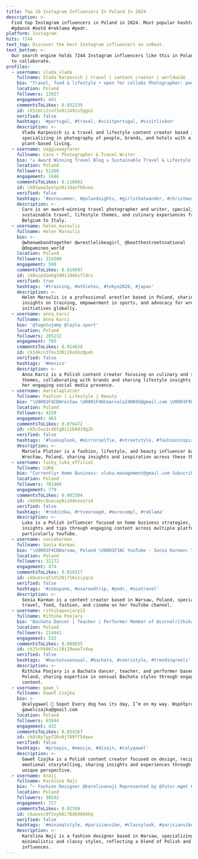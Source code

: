 ```yaml
---
title: Top 10 Instagram Influencers In Poland In 2024
description: >-
  Find top Instagram influencers in Poland in 2024. Most popular hashtags:
  #gdansk #ootd #reklama #podr.
platform: Instagram
hits: 7244
text_top: Discover the best Instagram influencers on inBeat.
text_bottom: >-
  Our search engine holds 7244 Instagram influencers like this in Poland for you
  to collaborate.
profiles:
  - username: vlada_vlada
    fullname: Vlada Karpovich | travel | content creator | worldwide
    bio: "Travel, food & lifestyle • open for collabs Photographer: people, brands, hotels Content creator at @canva \U0001F4CDWarsaw based and \U0001F331plant-based | christian"
    location: Poland
    followers: 13927
    engagement: 441
    commentsToLikes: 0.032339
    id: ck5zmti2in73o0i149is5ggui
    verified: false
    hashtags: '#portugal, #travel, #visitportugal, #visitlisbon'
    description: >-
      Vlada Karpovich is a travel and lifestyle content creator based in Warsaw,
      specializing in photography of people, brands, and hotels with a focus on
      plant-based living.
  - username: veggiewayfarer
    fullname: Caro • Photographer & Travel Writer
    bio: "◇ Award Winning Travel Blog ◇ Sustainable Travel & Lifestyle ◇ Staunch Foodie \U0001F4E9 Hello@veggiewayfarer.com \U0001F4CDBelgium // Italy ↡ Travel Blog ↡"
    location: Poland
    followers: 51268
    engagement: 1646
    commentsToLikes: 0.118082
    id: ck0twaa3yelpz0i19qnfb6voo
    verified: false
    hashtags: '#eurosummer, #polandsights, #girlsthatwander, #christmas'
    description: >-
      Caro is an award-winning travel photographer and writer, specializing in
      sustainable travel, lifestyle themes, and culinary experiences from
      Belgium to Italy.
  - username: helen_maroulis
    fullname: Helen Maroulis
    bio: >-
      @whenwebandtogether @wrestlelikeagirl_ @beatthestreetsnational
      @dopamineo_world
    location: Poland
    followers: 224308
    engagement: 580
    commentsToLikes: 0.019897
    id: ck0ucpdiwhg340i19mksfldri
    verified: true
    hashtags: '#training, #athletes, #tokyo2020, #japan'
    description: >-
      Helen Maroulis is a professional wrestler based in Poland, sharing
      insights on training, empowerment in sports, and advocacy for wrestling
      initiatives globally.
  - username: anna_karcz
    fullname: Anna Karcz
    bio: '@tugotujemy @layla.sport'
    location: Poland
    followers: 205232
    engagement: 703
    commentsToLikes: 0.014838
    id: ck14kcn37ov330i19a5bz0peh
    verified: false
    hashtags: '#mexico'
    description: >-
      Anna Karcz is a Polish content creator focusing on culinary and sports
      themes, collaborating with brands and sharing lifestyle insights through
      her engaging social media presence.
  - username: marcelaplatzer
    fullname: Fashion | Lifestyle | Beauty
    bio: "\U0001F4CDWrocław \U0001F48Cmarcela240695@gmail.com \U0001F980♋️"
    location: Poland
    followers: 4258
    engagement: 463
    commentsToLikes: 0.076472
    id: ck5c5uu1c46tg0i11b6d19g2h
    verified: false
    hashtags: '#lookuplook, #mirrorselfie, #streetstyle, #fashioninspirationdaily'
    description: >-
      Marcela Platzer is a fashion, lifestyle, and beauty influencer based in
      Wrocław, Poland, sharing insights and inspiration across these themes.
  - username: lucky_luka_official
    fullname: LUKA
    bio: "Currently• Home Business: xluka.management@gmail.com Subscribe My Youtube 680k\U0001FAF6\U0001F3FB"
    location: Poland
    followers: 781466
    engagement: 779
    commentsToLikes: 0.002204
    id: ck600vc0uecay0i14dnxo1rs4
    verified: false
    hashtags: '#rodzinka, #rtveuroagd, #eurocompl, #reklama'
    description: >-
      Luka is a Polish influencer focused on home business strategies, sharing
      insights and tips through engaging content across multiple platforms,
      particularly YouTube.
  - username: soniakarman
    fullname: Sonia Karman
    bio: "\U0001F4CDWarsaw, Poland \U0001F3AC YouTube - Sonia Karman✌️ \U0001F3AC @maciej_je YouTube team\U0001F60B \U0001F4E9 sonia.karman@gethero.pl ♥️ Podróże, dobre jedzenie, moda, kino, żyćko"
    location: Poland
    followers: 32272
    engagement: 474
    commentsToLikes: 0.018317
    id: ck6uescqfst520j716cziyqca
    verified: false
    hashtags: '#zakopane, #usaroadtrip, #podr, #usatravel'
    description: >-
      Sonia Karman is a content creator based in Warsaw, Poland, specializing in
      travel, food, fashion, and cinema on her YouTube channel.
  - username: rithikapoojary23
    fullname: Rithika Poojary
    bio: "Bachata Dancer | Teacher | Performer Member of @cornelrithika_official \U0001F4DE+919819878415 \U0001F4E9CornelRithikaofficial@gmail.com"
    location: Poland
    followers: 214441
    engagement: 532
    commentsToLikes: 0.009035
    id: ck15rhb867xil0i19wxw7s4wy
    verified: false
    hashtags: '#bachatasensual, #bachata, #conristyle, #trendingreels'
    description: >-
      Rithika Poojary is a Bachata dancer, teacher, and performer based in
      Poland, sharing expertise in sensual Bachata styles through engaging dance
      content.
  - username: gawe_l
    fullname: Gaweł Czajka
    bio: >-
      @calygawel  Sopot Every dog has its day, I’m on my way. Współpraca:
      gawelczajka@gmail.com
    location: Poland
    followers: 63944
    engagement: 432
    commentsToLikes: 0.034267
    id: ck8t6y7ypf26v0j7897f54ywv
    verified: false
    hashtags: '#przepis, #emocje, #dizajn, #calygawel'
    description: >-
      Gaweł Czajka is a Polish content creator focused on design, recipes, and
      emotional storytelling, sharing insights and experiences through his
      unique perspective.
  - username: knaji
    fullname: Karolina Naji
    bio: "✄ Fashion Designer @karolinanaji Represented by @futur.mgmt Contact: knajimgmt@gmail.com \U0001F4CDCurrently: Warsaw, Poland \U0001F1F5\U0001F1F1/\U0001F1F1\U0001F1E7"
    location: Poland
    followers: 98582
    engagement: 727
    commentsToLikes: 0.02399
    id: ckaovsc0f5xyb0i78db9664kq
    verified: false
    hashtags: '#minimalstyle, #parisianvibe, #classylook, #parisianvibes'
    description: >-
      Karolina Naji is a fashion designer based in Warsaw, specializing in
      minimalistic and classy styles, reflecting a blend of Polish and Lebanese
      influences.
---
```


